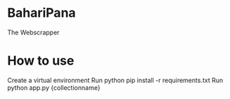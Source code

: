# BahariPana
The Webscrapper

# How to use
Create a virtual environment
Run python pip install -r requirements.txt
Run python app.py {collectionname}


